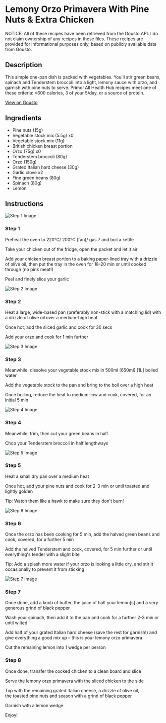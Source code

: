 # Lemony Orzo Primavera With Pine Nuts & Extra Chicken

NOTICE: All of these recipes have been retrieved from the Gousto API. I do not claim ownership of any recipes in these files. These recipes are provided for informational purposes only, based on publicly available data from Gousto.

## Description

This simple one-pan dish is packed with vegetables. You'll stir green beans, spinach and Tenderstem broccoli into a light, lemony sauce with orzo, and garnish with pine nuts to serve. Primo! All Health Hub recipes meet one of these criteria: <600 calories, 3 of your 5/day, or a source of protein.

[View on Gousto](https://www.gousto.co.uk/recipes/cookbook/lemony-orzo-primavera-with-toasted-pine-nuts-with-extra-chicken)

## Ingredients

- Pine nuts (15g)
- Vegetable stock mix (5.5g) x0
- Vegetable stock mix (11g)
- British chicken breast portion
- Orzo (75g) x0
- Tenderstem broccoli (80g)
- Orzo (150g)
- Grated Italian hard cheese (30g)
- Garlic clove x2
- Fine green beans (80g)
- Spinach (80g)
- Lemon

## Instructions

![Step 1 Image](https://production-media.gousto.co.uk/cms/recipe-step-image/step-1-1728893154037-x200.jpg)

### Step 1

Preheat the oven to 220°C/ 200°C (fan)/ gas 7 and boil a kettle

Take your chicken out of the fridge, open the packet and let it air

Add your chicken breast portion to a baking paper-lined tray with a drizzle of olive oil, then put the tray in the oven for 18-20 min or until cooked through (no pink meat!)

Peel and finely slice your garlic

![Step 2 Image](https://production-media.gousto.co.uk/cms/recipe-step-image/step-2-1728893157476-x200.jpg)

### Step 2

Heat a large, wide-based pan (preferably non-stick with a matching lid) with a drizzle of olive oil over a medium-high heat

Once hot, add the sliced garlic and cook for 30 secs

Add your orzo and cook for 1 min further

![Step 3 Image](https://production-media.gousto.co.uk/cms/recipe-step-image/step-3-1728893160561-x200.jpg)

### Step 3

Meanwhile, dissolve your vegetable stock mix in 500ml <span class="text-purple">[650ml]</span><span class="text-danger"> [1L]</span> boiled water

Add the vegetable stock to the pan and bring to the boil over a high heat

Once boiling, reduce the heat to medium-low and cook, covered, for an initial 5 min

![Step 4 Image](https://production-media.gousto.co.uk/cms/recipe-step-image/step-4-1728893164514-x200.jpg)

### Step 4

Meanwhile, trim, then cut your green beans in half

Chop your Tenderstem broccoli in half lengthways

![Step 5 Image](https://production-media.gousto.co.uk/cms/recipe-step-image/step-5-1728893168042-x200.jpg)

### Step 5

Heat a small dry pan over a medium heat

Once hot, add your pine nuts and cook for 2-3 min or until toasted and lightly golden

Tip: Watch them like a hawk to make sure they don't burn!

![Step 6 Image](https://production-media.gousto.co.uk/cms/recipe-step-image/step-6-1728893171348-x200.jpg)

### Step 6

Once the orzo has been cooking for 5 min, add the halved green beans and cook, covered, for a further 5 min

Add the halved Tenderstem and cook, covered, for 5 min further or until everything's tender with a slight bite

Tip: Add a splash more water if your orzo is looking a little dry, and stir it occasionally to prevent it from sticking

![Step 7 Image](https://production-media.gousto.co.uk/cms/recipe-step-image/step-7-1728893174976-x200.jpg)

### Step 7

Once done, add a knob of butter, the juice of half your lemon[s] and a very generous grind of black pepper

Wash your spinach, then add it to the pan and cook for a further 2-3 min or until wilted

Add half of your grated Italian hard cheese (save the rest for garnish!) and give everything a good mix up – this is your lemony orzo primavera

Cut the remaining lemon into 1 wedge per person

### Step 8

Once done, transfer the cooked chicken to a clean board and slice

Serve the lemony orzo primavera with the sliced chicken to the side

Top with the remaining grated Italian cheese, a drizzle of olive oil, the toasted pine nuts and season with a grind of black pepper

Garnish with a lemon wedge

Enjoy!

